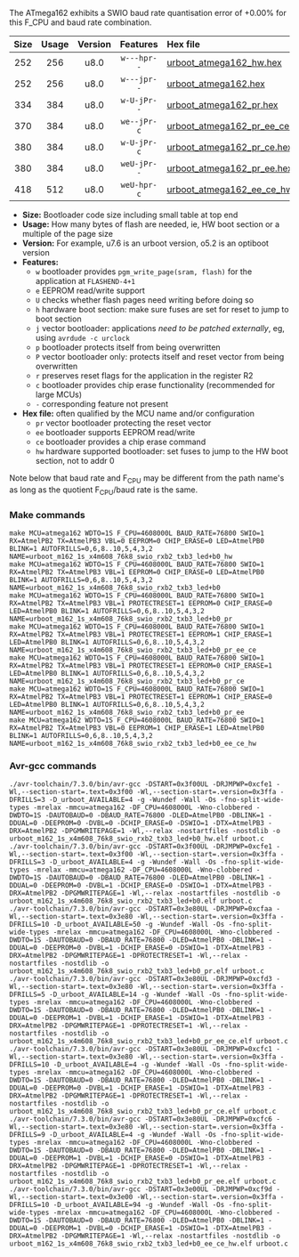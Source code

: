 The ATmega162 exhibits a SWIO baud rate quantisation error of +0.00% for this F_CPU and baud rate combination.

|Size|Usage|Version|Features|Hex file|
|:-:|:-:|:-:|:-:|:--|
|252|256|u8.0|`w---hpr--`|[urboot_atmega162_hw.hex](https://raw.githubusercontent.com/stefanrueger/urboot.hex/main/cores/majorcore/atmega162/watchdog_1_s/external_oscillator/2304000_hz/38400_baud/uart1_rxb2_txb3/led%2Bb0/urboot_atmega162_hw.hex)|
|252|256|u8.0|`w---jpr--`|[urboot_atmega162.hex](https://raw.githubusercontent.com/stefanrueger/urboot.hex/main/cores/majorcore/atmega162/watchdog_1_s/external_oscillator/2304000_hz/38400_baud/uart1_rxb2_txb3/led%2Bb0/urboot_atmega162.hex)|
|334|384|u8.0|`w-U-jPr--`|[urboot_atmega162_pr.hex](https://raw.githubusercontent.com/stefanrueger/urboot.hex/main/cores/majorcore/atmega162/watchdog_1_s/external_oscillator/2304000_hz/38400_baud/uart1_rxb2_txb3/led%2Bb0/urboot_atmega162_pr.hex)|
|370|384|u8.0|`we--jPr-c`|[urboot_atmega162_pr_ee_ce.hex](https://raw.githubusercontent.com/stefanrueger/urboot.hex/main/cores/majorcore/atmega162/watchdog_1_s/external_oscillator/2304000_hz/38400_baud/uart1_rxb2_txb3/led%2Bb0/urboot_atmega162_pr_ee_ce.hex)|
|380|384|u8.0|`w-U-jPr-c`|[urboot_atmega162_pr_ce.hex](https://raw.githubusercontent.com/stefanrueger/urboot.hex/main/cores/majorcore/atmega162/watchdog_1_s/external_oscillator/2304000_hz/38400_baud/uart1_rxb2_txb3/led%2Bb0/urboot_atmega162_pr_ce.hex)|
|380|384|u8.0|`weU-jPr--`|[urboot_atmega162_pr_ee.hex](https://raw.githubusercontent.com/stefanrueger/urboot.hex/main/cores/majorcore/atmega162/watchdog_1_s/external_oscillator/2304000_hz/38400_baud/uart1_rxb2_txb3/led%2Bb0/urboot_atmega162_pr_ee.hex)|
|418|512|u8.0|`weU-hpr-c`|[urboot_atmega162_ee_ce_hw.hex](https://raw.githubusercontent.com/stefanrueger/urboot.hex/main/cores/majorcore/atmega162/watchdog_1_s/external_oscillator/2304000_hz/38400_baud/uart1_rxb2_txb3/led%2Bb0/urboot_atmega162_ee_ce_hw.hex)|

- **Size:** Bootloader code size including small table at top end
- **Usage:** How many bytes of flash are needed, ie, HW boot section or a multiple of the page size
- **Version:** For example, u7.6 is an urboot version, o5.2 is an optiboot version
- **Features:**
  + `w` bootloader provides `pgm_write_page(sram, flash)` for the application at `FLASHEND-4+1`
  + `e` EEPROM read/write support
  + `U` checks whether flash pages need writing before doing so
  + `h` hardware boot section: make sure fuses are set for reset to jump to boot section
  + `j` vector bootloader: applications *need to be patched externally*, eg, using `avrdude -c urclock`
  + `p` bootloader protects itself from being overwritten
  + `P` vector bootloader only: protects itself and reset vector from being overwritten
  + `r` preserves reset flags for the application in the register R2
  + `c` bootloader provides chip erase functionality (recommended for large MCUs)
  + `-` corresponding feature not present
- **Hex file:** often qualified by the MCU name and/or configuration
  + `pr` vector bootloader protecting the reset vector
  + `ee` bootloader supports EEPROM read/write
  + `ce` bootloader provides a chip erase command
  + `hw` hardware supported bootloader: set fuses to jump to the HW boot section, not to addr 0


Note below that baud rate and F<sub>CPU</sub> may be different from the path name's as long as the quotient F<sub>CPU</sub>/baud rate is the same.

### Make commands
```
make MCU=atmega162 WDTO=1S F_CPU=4608000L BAUD_RATE=76800 SWIO=1 RX=AtmelPB2 TX=AtmelPB3 VBL=0 EEPROM=0 CHIP_ERASE=0 LED=AtmelPB0 BLINK=1 AUTOFRILLS=0,6,8..10,5,4,3,2 NAME=urboot_m162_1s_x4m608_76k8_swio_rxb2_txb3_led+b0_hw
make MCU=atmega162 WDTO=1S F_CPU=4608000L BAUD_RATE=76800 SWIO=1 RX=AtmelPB2 TX=AtmelPB3 VBL=1 EEPROM=0 CHIP_ERASE=0 LED=AtmelPB0 BLINK=1 AUTOFRILLS=0,6,8..10,5,4,3,2 NAME=urboot_m162_1s_x4m608_76k8_swio_rxb2_txb3_led+b0
make MCU=atmega162 WDTO=1S F_CPU=4608000L BAUD_RATE=76800 SWIO=1 RX=AtmelPB2 TX=AtmelPB3 VBL=1 PROTECTRESET=1 EEPROM=0 CHIP_ERASE=0 LED=AtmelPB0 BLINK=1 AUTOFRILLS=0,6,8..10,5,4,3,2 NAME=urboot_m162_1s_x4m608_76k8_swio_rxb2_txb3_led+b0_pr
make MCU=atmega162 WDTO=1S F_CPU=4608000L BAUD_RATE=76800 SWIO=1 RX=AtmelPB2 TX=AtmelPB3 VBL=1 PROTECTRESET=1 EEPROM=1 CHIP_ERASE=1 LED=AtmelPB0 BLINK=1 AUTOFRILLS=0,6,8..10,5,4,3,2 NAME=urboot_m162_1s_x4m608_76k8_swio_rxb2_txb3_led+b0_pr_ee_ce
make MCU=atmega162 WDTO=1S F_CPU=4608000L BAUD_RATE=76800 SWIO=1 RX=AtmelPB2 TX=AtmelPB3 VBL=1 PROTECTRESET=1 EEPROM=0 CHIP_ERASE=1 LED=AtmelPB0 BLINK=1 AUTOFRILLS=0,6,8..10,5,4,3,2 NAME=urboot_m162_1s_x4m608_76k8_swio_rxb2_txb3_led+b0_pr_ce
make MCU=atmega162 WDTO=1S F_CPU=4608000L BAUD_RATE=76800 SWIO=1 RX=AtmelPB2 TX=AtmelPB3 VBL=1 PROTECTRESET=1 EEPROM=1 CHIP_ERASE=0 LED=AtmelPB0 BLINK=1 AUTOFRILLS=0,6,8..10,5,4,3,2 NAME=urboot_m162_1s_x4m608_76k8_swio_rxb2_txb3_led+b0_pr_ee
make MCU=atmega162 WDTO=1S F_CPU=4608000L BAUD_RATE=76800 SWIO=1 RX=AtmelPB2 TX=AtmelPB3 VBL=0 EEPROM=1 CHIP_ERASE=1 LED=AtmelPB0 BLINK=1 AUTOFRILLS=0,6,8..10,5,4,3,2 NAME=urboot_m162_1s_x4m608_76k8_swio_rxb2_txb3_led+b0_ee_ce_hw
```

### Avr-gcc commands
```
./avr-toolchain/7.3.0/bin/avr-gcc -DSTART=0x3f00UL -DRJMPWP=0xcfe1 -Wl,--section-start=.text=0x3f00 -Wl,--section-start=.version=0x3ffa -DFRILLS=3 -D_urboot_AVAILABLE=4 -g -Wundef -Wall -Os -fno-split-wide-types -mrelax -mmcu=atmega162 -DF_CPU=4608000L -Wno-clobbered -DWDTO=1S -DAUTOBAUD=0 -DBAUD_RATE=76800 -DLED=AtmelPB0 -DBLINK=1 -DDUAL=0 -DEEPROM=0 -DVBL=0 -DCHIP_ERASE=0 -DSWIO=1 -DTX=AtmelPB3 -DRX=AtmelPB2 -DPGMWRITEPAGE=1 -Wl,--relax -nostartfiles -nostdlib -o urboot_m162_1s_x4m608_76k8_swio_rxb2_txb3_led+b0_hw.elf urboot.c
./avr-toolchain/7.3.0/bin/avr-gcc -DSTART=0x3f00UL -DRJMPWP=0xcfe1 -Wl,--section-start=.text=0x3f00 -Wl,--section-start=.version=0x3ffa -DFRILLS=3 -D_urboot_AVAILABLE=4 -g -Wundef -Wall -Os -fno-split-wide-types -mrelax -mmcu=atmega162 -DF_CPU=4608000L -Wno-clobbered -DWDTO=1S -DAUTOBAUD=0 -DBAUD_RATE=76800 -DLED=AtmelPB0 -DBLINK=1 -DDUAL=0 -DEEPROM=0 -DVBL=1 -DCHIP_ERASE=0 -DSWIO=1 -DTX=AtmelPB3 -DRX=AtmelPB2 -DPGMWRITEPAGE=1 -Wl,--relax -nostartfiles -nostdlib -o urboot_m162_1s_x4m608_76k8_swio_rxb2_txb3_led+b0.elf urboot.c
./avr-toolchain/7.3.0/bin/avr-gcc -DSTART=0x3e80UL -DRJMPWP=0xcfaa -Wl,--section-start=.text=0x3e80 -Wl,--section-start=.version=0x3ffa -DFRILLS=10 -D_urboot_AVAILABLE=50 -g -Wundef -Wall -Os -fno-split-wide-types -mrelax -mmcu=atmega162 -DF_CPU=4608000L -Wno-clobbered -DWDTO=1S -DAUTOBAUD=0 -DBAUD_RATE=76800 -DLED=AtmelPB0 -DBLINK=1 -DDUAL=0 -DEEPROM=0 -DVBL=1 -DCHIP_ERASE=0 -DSWIO=1 -DTX=AtmelPB3 -DRX=AtmelPB2 -DPGMWRITEPAGE=1 -DPROTECTRESET=1 -Wl,--relax -nostartfiles -nostdlib -o urboot_m162_1s_x4m608_76k8_swio_rxb2_txb3_led+b0_pr.elf urboot.c
./avr-toolchain/7.3.0/bin/avr-gcc -DSTART=0x3e80UL -DRJMPWP=0xcfd3 -Wl,--section-start=.text=0x3e80 -Wl,--section-start=.version=0x3ffa -DFRILLS=5 -D_urboot_AVAILABLE=14 -g -Wundef -Wall -Os -fno-split-wide-types -mrelax -mmcu=atmega162 -DF_CPU=4608000L -Wno-clobbered -DWDTO=1S -DAUTOBAUD=0 -DBAUD_RATE=76800 -DLED=AtmelPB0 -DBLINK=1 -DDUAL=0 -DEEPROM=1 -DVBL=1 -DCHIP_ERASE=1 -DSWIO=1 -DTX=AtmelPB3 -DRX=AtmelPB2 -DPGMWRITEPAGE=1 -DPROTECTRESET=1 -Wl,--relax -nostartfiles -nostdlib -o urboot_m162_1s_x4m608_76k8_swio_rxb2_txb3_led+b0_pr_ee_ce.elf urboot.c
./avr-toolchain/7.3.0/bin/avr-gcc -DSTART=0x3e80UL -DRJMPWP=0xcfc1 -Wl,--section-start=.text=0x3e80 -Wl,--section-start=.version=0x3ffa -DFRILLS=10 -D_urboot_AVAILABLE=4 -g -Wundef -Wall -Os -fno-split-wide-types -mrelax -mmcu=atmega162 -DF_CPU=4608000L -Wno-clobbered -DWDTO=1S -DAUTOBAUD=0 -DBAUD_RATE=76800 -DLED=AtmelPB0 -DBLINK=1 -DDUAL=0 -DEEPROM=0 -DVBL=1 -DCHIP_ERASE=1 -DSWIO=1 -DTX=AtmelPB3 -DRX=AtmelPB2 -DPGMWRITEPAGE=1 -DPROTECTRESET=1 -Wl,--relax -nostartfiles -nostdlib -o urboot_m162_1s_x4m608_76k8_swio_rxb2_txb3_led+b0_pr_ce.elf urboot.c
./avr-toolchain/7.3.0/bin/avr-gcc -DSTART=0x3e80UL -DRJMPWP=0xcfc6 -Wl,--section-start=.text=0x3e80 -Wl,--section-start=.version=0x3ffa -DFRILLS=9 -D_urboot_AVAILABLE=4 -g -Wundef -Wall -Os -fno-split-wide-types -mrelax -mmcu=atmega162 -DF_CPU=4608000L -Wno-clobbered -DWDTO=1S -DAUTOBAUD=0 -DBAUD_RATE=76800 -DLED=AtmelPB0 -DBLINK=1 -DDUAL=0 -DEEPROM=1 -DVBL=1 -DCHIP_ERASE=0 -DSWIO=1 -DTX=AtmelPB3 -DRX=AtmelPB2 -DPGMWRITEPAGE=1 -DPROTECTRESET=1 -Wl,--relax -nostartfiles -nostdlib -o urboot_m162_1s_x4m608_76k8_swio_rxb2_txb3_led+b0_pr_ee.elf urboot.c
./avr-toolchain/7.3.0/bin/avr-gcc -DSTART=0x3e00UL -DRJMPWP=0xcf9d -Wl,--section-start=.text=0x3e00 -Wl,--section-start=.version=0x3ffa -DFRILLS=10 -D_urboot_AVAILABLE=94 -g -Wundef -Wall -Os -fno-split-wide-types -mrelax -mmcu=atmega162 -DF_CPU=4608000L -Wno-clobbered -DWDTO=1S -DAUTOBAUD=0 -DBAUD_RATE=76800 -DLED=AtmelPB0 -DBLINK=1 -DDUAL=0 -DEEPROM=1 -DVBL=0 -DCHIP_ERASE=1 -DSWIO=1 -DTX=AtmelPB3 -DRX=AtmelPB2 -DPGMWRITEPAGE=1 -Wl,--relax -nostartfiles -nostdlib -o urboot_m162_1s_x4m608_76k8_swio_rxb2_txb3_led+b0_ee_ce_hw.elf urboot.c
```

